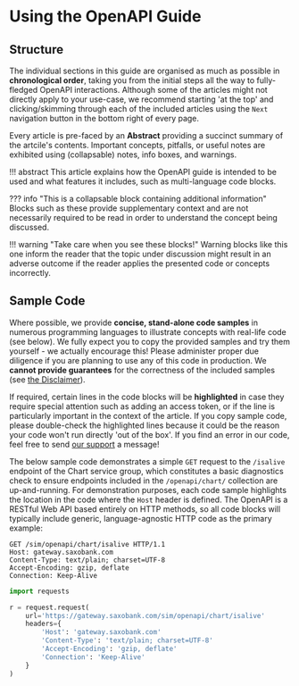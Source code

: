 # Using the OpenAPI Guide

## Structure

The individual sections in this guide are organised as much as possible in **chronological order**, taking you from the initial steps all the way to fully-fledged OpenAPI interactions. Although some of the articles might not directly apply to your use-case, we recommend starting 'at the top' and clicking/skimming through each of the included articles using the `Next` navigation button in the bottom right of every page.

Every article is pre-faced by an **Abstract** providing a succinct summary of the artcile's contents. Important concepts, pitfalls, or useful notes are exhibited using (collapsable) notes, info boxes, and warnings.

!!! abstract
    This article explains how the OpenAPI guide is intended to be used and what features it includes, such as multi-language code blocks.

??? info "This is a collapsable block containing additional information"
    Blocks such as these provide supplementary context and are not necessarily required to be read in order to understand the concept being discussed.

!!! warning "Take care when you see these blocks!"
    Warning blocks like this one inform the reader that the topic under discussion might result in an adverse outcome if the reader applies the presented code or concepts incorrectly.

## Sample Code

Where possible, we provide **concise, stand-alone code samples** in numerous programming languages to illustrate concepts with real-life code (see below). We fully expect you to copy the provided samples and try them yourself - we actually encourage this! Please administer proper due diligence if you are planning to use any of this code in production. We **cannot provide guarantees** for the correctness of the included samples (see [the Disclaimer](disclaimer.md)).

If required, certain lines in the code blocks will be **highlighted** in case they require special attention such as adding an access token, or if the line is particularly important in the context of the article. If you copy sample code, please double-check the highlighted lines because it could be the reason your code won't run directly 'out of the box'. If you find an error in our code, feel free to send [our support](support.md) a message!

The below sample code demonstrates a simple `GET` request to the `/isalive` endpoint of the Chart service group, which constitutes a basic diagnostics check to ensure endpoints included in the `/openapi/chart/` collection are up-and-running. For demonstration purposes, each code sample highlights the location in the code where the `Host` header is defined. The OpenAPI is a RESTful Web API based entirely on HTTP methods, so all code blocks will typically include generic, language-agnostic HTTP code as the primary example:


```HTTP tab="HTTP" hl_lines="2"
GET /sim/openapi/chart/isalive HTTP/1.1
Host: gateway.saxobank.com
Content-Type: text/plain; charset=UTF-8
Accept-Encoding: gzip, deflate
Connection: Keep-Alive
```

```Python tab="Python" hl_lines="6"
import requests

r = request.request(
    url='https://gateway.saxobank.com/sim/openapi/chart/isalive'
    headers={
        'Host': 'gateway.saxobank.com'
        'Content-Type': 'text/plain; charset=UTF-8'
        'Accept-Encoding': 'gzip, deflate'
        'Connection': 'Keep-Alive'
    }
)
```
